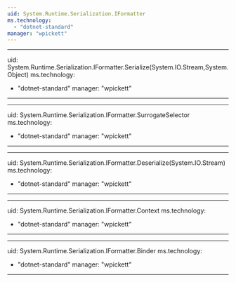 ```yaml
---
uid: System.Runtime.Serialization.IFormatter
ms.technology: 
  - "dotnet-standard"
manager: "wpickett"
---
```


---
uid: System.Runtime.Serialization.IFormatter.Serialize(System.IO.Stream,System.Object)
ms.technology: 
  - "dotnet-standard"
manager: "wpickett"
---

---
uid: System.Runtime.Serialization.IFormatter.SurrogateSelector
ms.technology: 
  - "dotnet-standard"
manager: "wpickett"
---

---
uid: System.Runtime.Serialization.IFormatter.Deserialize(System.IO.Stream)
ms.technology: 
  - "dotnet-standard"
manager: "wpickett"
---

---
uid: System.Runtime.Serialization.IFormatter.Context
ms.technology: 
  - "dotnet-standard"
manager: "wpickett"
---

---
uid: System.Runtime.Serialization.IFormatter.Binder
ms.technology: 
  - "dotnet-standard"
manager: "wpickett"
---
